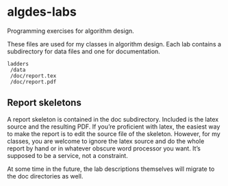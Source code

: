 # algdes-labs

Programming exercises for algorithm design.

These files are used for my classes in algorithm design.
Each lab contains a subdirectory for data files and one for documentation.

    ladders
     /data
     /doc/report.tex
     /doc/report.pdf
     
## Report skeletons

A report skeleton is contained in the doc subdirectory.
Included is the latex source and the resulting PDF.
If you’re proficient with latex, the easiest way to make the report is to edit the source file of the skeleton.
However, for my classes, you are welcome to ignore the latex source and do the whole report by hand or in whatever obscure word processor you want.
It’s supposed to be a service, not a constraint.

At some time in the future, the lab descriptions themselves will migrate to the doc directories as well.     
